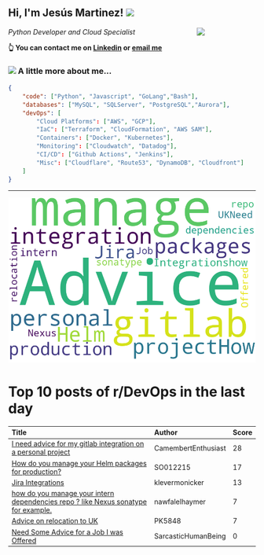 <!--
**jmartinezl/jmartinezl** is a ✨ _special_ ✨ repository because its `README.md` (this file) appears on your GitHub profile.

Here are some ideas to get you started:

- 🔭 I’m currently working on ...
- 🌱 I’m currently learning ...
- 👯 I’m looking to collaborate on ...
- 🤔 I’m looking for help with ...
- 💬 Ask me about ...
- 📫 How to reach me: ...
- 😄 Pronouns: ...
- ⚡ Fun fact: ...
-->

<h2>Hi, I'm Jesús Martinez! <img src="https://media.giphy.com/media/WUlplcMpOCEmTGBtBW/giphy.gif" width="30"> </h2>
<img align='right' src="https://media.giphy.com/media/NytMLKyiaIh6VH9SPm/giphy.gif" width="120">
<p><em>Python Developer and Cloud Specialist
</em></p>

**👆 You can contact me on [Linkedin](https://www.linkedin.com/in/jes%C3%BAs-martinez-2b7b10104/) or [email me](mailto:jesus.mtz.lorenzo@gmail.com)**

### <img src="https://media.giphy.com/media/VgCDAzcKvsR6OM0uWg/giphy.gif" width="50"> A little more about me...  

```json
{
    "code": ["Python", "Javascript", "GoLang","Bash"],
    "databases": ["MySQL", "SQLServer", "PostgreSQL","Aurora"],
    "devOps": [
        "Cloud Platforms": ["AWS", "GCP"],
        "IaC": ["Terraform", "CloudFormation", "AWS SAM"],
        "Containers": ["Docker", "Kubernetes"],
        "Monitoring": ["Cloudwatch", "Datadog"],
        "CI/CD": ["Github Actions", "Jenkins"],
        "Misc": ["Cloudflare", "Route53", "DynamoDB", "Cloudfront"]
    ]
}
```
---

![Wordcloud](./cloud.png)

# Top 10 posts of r/DevOps in the last day

| Title | Author | Score |
|:---|:---|:---|
| [I need advice for my gitlab integration on a personal project](https://www.reddit.com/r/devops/comments/uklncg/i_need_advice_for_my_gitlab_integration_on_a/) | CamembertEnthusiast | 28 |
| [How do you manage your Helm packages for production?](https://www.reddit.com/r/devops/comments/ukxt2v/how_do_you_manage_your_helm_packages_for/) | SO012215 | 17 |
| [Jira Integrations](https://www.reddit.com/r/devops/comments/uklag9/jira_integrations/) | klevermonicker | 13 |
| [how do you manage your intern dependencies repo ? like Nexus sonatype for example.](https://www.reddit.com/r/devops/comments/ukk3wa/how_do_you_manage_your_intern_dependencies_repo/) | nawfalelhaymer | 7 |
| [Advice on relocation to UK](https://www.reddit.com/r/devops/comments/ukft4a/advice_on_relocation_to_uk/) | PK5848 | 7 |
| [Need Some Advice for a Job I was Offered](https://www.reddit.com/r/devops/comments/ukd9nb/need_some_advice_for_a_job_i_was_offered/) | SarcasticHumanBeing | 0 |
